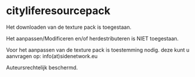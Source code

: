 # cityliferesourcepack
Het downloaden van de texture pack is toegestaan.

Het aanpassen/Modificeren en/of herdestributeren is NIET toegestaan.

Voor het aanpassen van de texture pack is toestemming nodig. deze kunt u aanvragen op:
info(at)sidenetwork.eu



Auteursrechtelijk beschermd.
